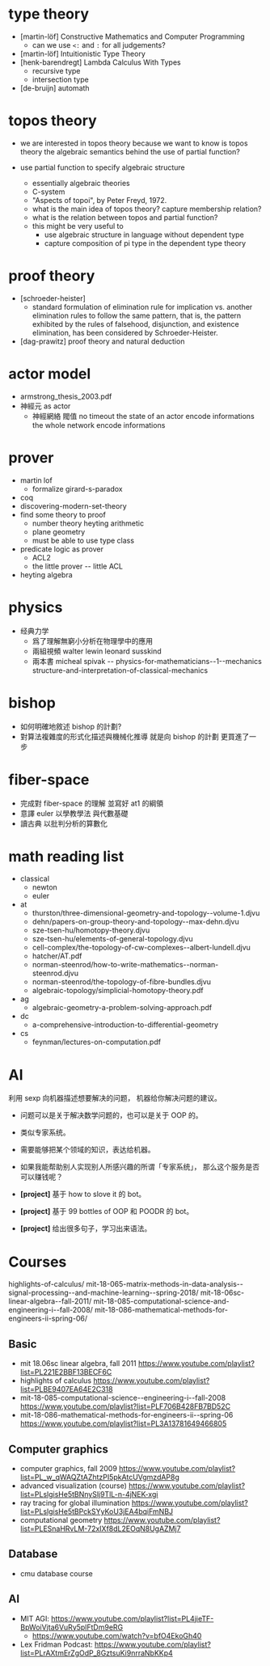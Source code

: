 # type theory

- [martin-löf] Constructive Mathematics and Computer Programming
  - can we use `<:` and `:` for all judgements?
- [martin-löf] Intuitionistic Type Theory
- [henk-barendregt] Lambda Calculus With Types
  - recursive type
  - intersection type
- [de-bruijn] automath

# topos theory

- we are interested in topos theory
  because we want to know
  is topos theory the algebraic semantics
  behind the use of partial function?

- use partial function to specify algebraic structure
  - essentially algebraic theories
  - C-system
  - "Aspects of topoi", by Peter Freyd, 1972.
  - what is the main idea of topos theory?
    capture membership relation?
  - what is the relation between topos and partial function?
  - this might be very useful to
    - use algebraic structure in language without dependent type
    - capture composition of pi type in the dependent type theory

# proof theory

- [schroeder-heister]
  - standard formulation of elimination rule for implication
    vs. another elimination rules to follow the same pattern,
    that is, the pattern exhibited by the rules of falsehood, disjunction, and existence elimination,
    has been considered by Schroeder-Heister.
- [dag-prawitz] proof theory and natural deduction

# actor model

- armstrong_thesis_2003.pdf
- 神經元 as actor
  - 神經網絡 閥值 no timeout
    the state of an actor encode informations
    the whole network encode informations

# prover

- martin lof
  - formalize girard-s-paradox
- coq
- discovering-modern-set-theory
- find some theory to proof
  - number theory
    heyting arithmetic
  - plane geometry
  - must be able to use type class
- predicate logic as prover
  - ACL2
  - the little prover -- little ACL
- heyting algebra

# physics

- 经典力学
  - 爲了理解無窮小分析在物理學中的應用
  - 兩組視頻
    walter lewin
    leonard susskind
  - 兩本書
    micheal spivak -- physics-for-mathematicians--1--mechanics
    structure-and-interpretation-of-classical-mechanics

# bishop

- 如何明確地敘述 bishop 的計劃?
- 對算法複雜度的形式化描述與機械化推導
  就是向 bishop 的計劃 更買進了一步

# fiber-space

- 完成對 fiber-space 的理解 並寫好 at1 的綱領
- 意譯 euler 以學教學法 與代數基礎
- 讀古典 以批判分析的算數化

# math reading list

- classical
  - newton
  - euler
- at
  - thurston/three-dimensional-geometry-and-topology--volume-1.djvu
  - dehn/papers-on-group-theory-and-topology--max-dehn.djvu
  - sze-tsen-hu/homotopy-theory.djvu
  - sze-tsen-hu/elements-of-general-topology.djvu
  - cell-complex/the-topology-of-cw-complexes--albert-lundell.djvu
  - hatcher/AT.pdf
  - norman-steenrod/how-to-write-mathematics--norman-steenrod.djvu
  - norman-steenrod/the-topology-of-fibre-bundles.djvu
  - algebraic-topology/simplicial-homotopy-theory.pdf
- ag
  - algebraic-geometry-a-problem-solving-approach.pdf
- dc
  - a-comprehensive-introduction-to-differential-geometry
- cs
  - feynman/lectures-on-computation.pdf

# AI

利用 sexp 向机器描述想要解决的问题，
机器给你解决问题的建议。

- 问题可以是关于解决数学问题的，也可以是关于 OOP 的。

- 类似专家系统。

- 需要能够把某个领域的知识，表达给机器。

- 如果我能帮助别人实现别人所感兴趣的所谓「专家系统」，
  那么这个服务是否可以赚钱呢？

- **[project]** 基于 how to slove it 的 bot。
- **[project]** 基于 99 bottles of OOP 和 POODR 的 bot。
- **[project]** 给出很多句子，学习出来语法。

# Courses

highlights-of-calculus/
mit-18-065-matrix-methods-in-data-analysis--signal-processing--and-machine-learning--spring-2018/
mit-18-06sc-linear-algebra--fall-2011/
mit-18-085-computational-science-and-engineering-i--fall-2008/
mit-18-086-mathematical-methods-for-engineers-ii-spring-06/

## Basic

- mit 18.06sc linear algebra, fall 2011
  https://www.youtube.com/playlist?list=PL221E2BBF13BECF6C
- highlights of calculus
  https://www.youtube.com/playlist?list=PLBE9407EA64E2C318
- mit-18-085-computational-science--engineering-i--fall-2008
  https://www.youtube.com/playlist?list=PLF706B428FB7BD52C
- mit-18-086-mathematical-methods-for-engineers-ii--spring-06
  https://www.youtube.com/playlist?list=PL3A13781649466805

## Computer graphics

- computer graphics, fall 2009
  https://www.youtube.com/playlist?list=PL_w_qWAQZtAZhtzPI5pkAtcUVgmzdAP8g
- advanced visualization (course)
  https://www.youtube.com/playlist?list=PLslgisHe5tBNnySlj9TlL-n-4jNEK-xgi
- ray tracing for global illumination
  https://www.youtube.com/playlist?list=PLslgisHe5tBPckSYyKoU3jEA4bqiFmNBJ
- computational geometry
  https://www.youtube.com/playlist?list=PLESnaHRvLM-72xIXf8dL2EOqN8UgAZMj7

## Database

- cmu database course

## AI

- MIT AGI: https://www.youtube.com/playlist?list=PL4jieTF-BpWoiVjta6VuRy5plFtDm9eRG
  - https://www.youtube.com/watch?v=bfO4EkoGh40
- Lex Fridman Podcast: https://www.youtube.com/playlist?list=PLrAXtmErZgOdP_8GztsuKi9nrraNbKKp4
